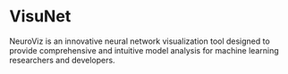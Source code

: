 # VisuNet
NeuroViz  is an innovative neural network visualization tool designed to provide comprehensive and intuitive model analysis for machine learning researchers and developers.
